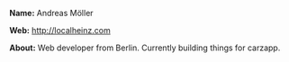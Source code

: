 **Name:**
Andreas Möller

**Web:**
http://localheinz.com

**About:**
Web developer from Berlin. Currently building things for carzapp.
